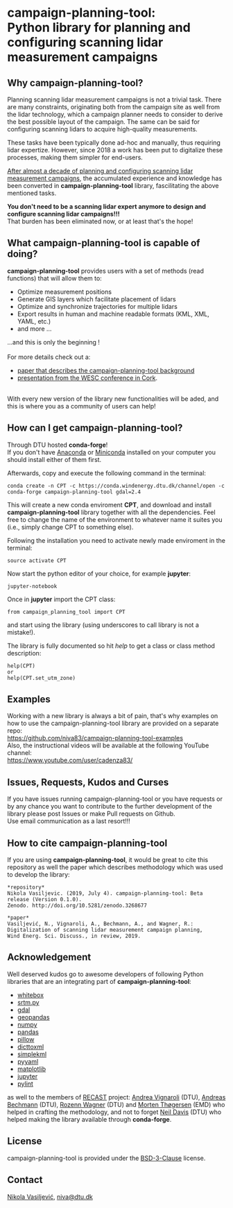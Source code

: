 # campaign-planning-tool: <br>Python library for planning and configuring scanning lidar measurement campaigns

## Why campaign-planning-tool?
Planning scanning lidar measurement campaigns is not a trivial task. There are many constraints, originating  both from the campaign site as well from the lidar technology, which a campaign planner needs to consider to derive the best possible layout of the campaign. The same can be said for configuring scanning lidars to acquire high-quality measurements.

These tasks have been typically done ad-hoc and manually, thus requiring lidar expertize. However, since 2018 a work has been put to digitalize these processes, making them simpler for end-users.

[After almost a decade of planning and configuring scanning lidar measurement campaigns](https://zenodo.org/record/1442592), the accumulated experience and knowledge has been converted in **campaign-planning-tool** library, fascilitating the above mentioned tasks. 

**You don't need to be a scanning lidar expert anymore to design and configure scanning lidar campaigns!!!**
<br>That burden has been eliminated now, or at least that's the hope!

## What campaign-planning-tool is capable of doing?
**campaign-planning-tool** provides users with a set of methods (read functions) that will allow them to:
* Optimize measurement positions
* Generate GIS layers which facilitate placement of lidars 
* Optimize and synchronize trajectories for multiple lidars
* Export results in human and machine readable formats (KML, XML, YAML, etc.)
* and more ...

...and this is only the beginning ! <br> <br>
For more details check out a:
* [paper that describes the campaign-planning-tool background](https://www.wind-energ-sci-discuss.net/wes-2019-13/)
* [presentation from the WESC conference in Cork](https://zenodo.org/record/3247797).
<br>
With every new version of the library new functionalities will be aded, and this is where you as a community of users can help!

## How can I get campaign-planning-tool?
Through DTU hosted **conda-forge**!<br>
If you don't have [Anaconda](https://www.anaconda.com/) or [Miniconda](https://docs.conda.io/en/latest/miniconda.html) installed on your computer you should install either of them first.

Afterwards, copy and execute the following command in the terminal:
```
conda create -n CPT -c https://conda.windenergy.dtu.dk/channel/open -c conda-forge campaign-planning-tool gdal=2.4
```
This will create a new conda enviroment **CPT**, and download and install **campaign-planning-tool** library together with all the dependencies. Feel free to change the name of the environment to whatever name it suites  you (i.e., simply change CPT to something else).

Following the installation you need to activate newly made enviroment in the terminal:
```
source activate CPT
```
Now start the python editor of your choice, for example **jupyter**:
```
jupyter-notebook
```
Once in **jupyter** import the CPT class:
```
from campaign_planning_tool import CPT
```
and start using the library (using underscores to call library is not a mistake!).

The library is fully documented so hit *help* to get a class or class method description:
```
help(CPT)
or
help(CPT.set_utm_zone)
```
## Examples 
Working with a new library is always a bit of pain, that's why examples on how to use the campaign-planning-tool library are provided on a separate repo:<br>
https://github.com/niva83/campaign-planning-tool-examples
<br>
Also, the instructional videos will be available at the following YouTube channel:<br>
https://www.youtube.com/user/cadenza83/

## Issues, Requests, Kudos and Curses
If you have issues running campaign-planning-tool or you have requests or by any chance you want to contribute to the further development of the library please post Issues or make Pull requests on Github. 
<br>Use email communication as a last resort!!!

## How to cite campaign-planning-tool 
If you are using **campaign-planning-tool**, it would be great to cite this repository as well the paper which describes methodology which was used to develop the library: 
```
*repository*
Nikola Vasiljevic. (2019, July 4). campaign-planning-tool: Beta release (Version 0.1.0). 
Zenodo. http://doi.org/10.5281/zenodo.3268677

*paper*
Vasiljević, N., Vignaroli, A., Bechmann, A., and Wagner, R.: 
Digitalization of scanning lidar measurement campaign planning, 
Wind Energ. Sci. Discuss., in review, 2019. 

```

## Acknowledgement 
Well deserved kudos go to awesome developers of following Python libraries that are an integrating part of **campaign-planning-tool**:

* [whitebox](https://pypi.org/project/whitebox/)
* [srtm.py](https://github.com/tkrajina/srtm.py)
* [gdal](https://github.com/tkrajina/srtm.py)
* [geopandas](http://geopandas.org/)
* [numpy](https://www.numpy.org/)
* [pandas](https://pandas.pydata.org/)
* [pillow](https://pillow.readthedocs.io/en/stable/)
* [dicttoxml](https://pypi.org/project/dicttoxml/)
* [simplekml](https://simplekml.readthedocs.io/en/latest/)
* [pyyaml](https://pyyaml.org/)
* [matplotlib](https://matplotlib.org/)
* [jupyter](https://jupyter.org/)
* [pylint](https://www.pylint.org/)

as well to the members of [RECAST](http://www.recastproject.dk/project) project: [Andrea Vignaroli](https://www.dtu.dk/english/service/phonebook/person?id=94735&tab=2&qt=dtupublicationquery) (DTU), [Andreas Bechmann](https://www.dtu.dk/english/service/phonebook/person?id=20603&tab=1) (DTU), [Rozenn Wagner](https://www.dtu.dk/english/service/phonebook/person?id=38872&tab=2&qt=dtupublicationquery) (DTU) and [Morten Thøgersen](https://dk.linkedin.com/in/morten-lybech-th%C3%B8gersen-4114746) (EMD) who helped in crafting the methodology, and not to forget [Neil Davis](https://www.dtu.dk/english/service/phonebook/person?id=68826&tab=1) (DTU) who helped making the library available through **conda-forge**.

## License
campaign-planning-tool is provided under the [BSD-3-Clause](https://opensource.org/licenses/BSD-3-Clause) license.


## Contact
[Nikola Vasiljević](https://www.dtu.dk/english/service/phonebook/person?id=62218&tab=2&qt=dtupublicationquery), niva@dtu.dk 
